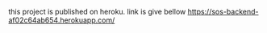 this project is published on heroku. link is give bellow
https://sos-backend-af02c64ab654.herokuapp.com/

